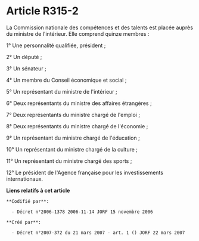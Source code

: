 # Article R315-2

La Commission nationale des compétences et des talents est placée auprès du ministre de l'intérieur. Elle comprend quinze
membres :

1° Une personnalité qualifiée, président ;

2° Un député ;

3° Un sénateur ;

4° Un membre du Conseil économique et social ;

5° Un représentant du ministre de l'intérieur ;

6° Deux représentants du ministre des affaires étrangères ;

7° Deux représentants du ministre chargé de l'emploi ;

8° Deux représentants du ministre chargé de l'économie ;

9° Un représentant du ministre chargé de l'éducation ;

10° Un représentant du ministre chargé de la culture ;

11° Un représentant du ministre chargé des sports ;

12° Le président de l'Agence française pour les investissements internationaux.

**Liens relatifs à cet article**

	**Codifié par**:

	  - Décret n°2006-1378 2006-11-14 JORF 15 novembre 2006

	**Créé par**:

	  - Décret n°2007-372 du 21 mars 2007 - art. 1 () JORF 22 mars 2007

